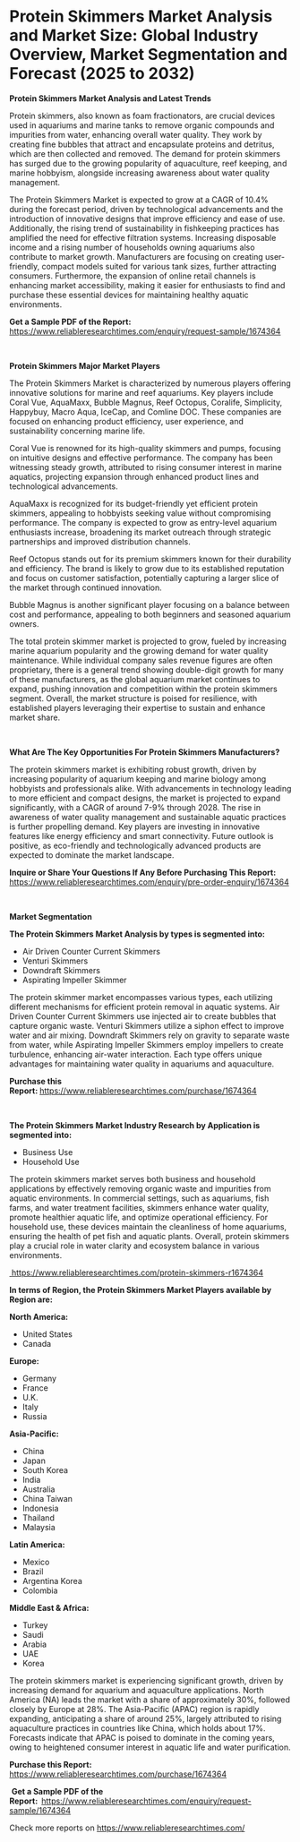 <p><h1>Protein Skimmers Market Analysis and Market Size: Global Industry Overview, Market Segmentation and Forecast (2025 to 2032)</h1></p><p><strong>Protein Skimmers Market Analysis and Latest Trends</strong></p>
<p><p>Protein skimmers, also known as foam fractionators, are crucial devices used in aquariums and marine tanks to remove organic compounds and impurities from water, enhancing overall water quality. They work by creating fine bubbles that attract and encapsulate proteins and detritus, which are then collected and removed. The demand for protein skimmers has surged due to the growing popularity of aquaculture, reef keeping, and marine hobbyism, alongside increasing awareness about water quality management.</p><p>The Protein Skimmers Market is expected to grow at a CAGR of 10.4% during the forecast period, driven by technological advancements and the introduction of innovative designs that improve efficiency and ease of use. Additionally, the rising trend of sustainability in fishkeeping practices has amplified the need for effective filtration systems. Increasing disposable income and a rising number of households owning aquariums also contribute to market growth. Manufacturers are focusing on creating user-friendly, compact models suited for various tank sizes, further attracting consumers. Furthermore, the expansion of online retail channels is enhancing market accessibility, making it easier for enthusiasts to find and purchase these essential devices for maintaining healthy aquatic environments.</p></p>
<p><strong>Get a Sample PDF of the Report:&nbsp;</strong> <a href="https://www.reliableresearchtimes.com/enquiry/request-sample/1674364?utm_campaign=3548&utm_medium=2&utm_source=Github&utm_content=ia&utm_term=10042025&utm_id=protein-skimmers">https://www.reliableresearchtimes.com/enquiry/request-sample/1674364</a></p>
<p>&nbsp;</p>
<p><strong>Protein Skimmers Major Market Players</strong></p>
<p><p>The Protein Skimmers Market is characterized by numerous players offering innovative solutions for marine and reef aquariums. Key players include Coral Vue, AquaMaxx, Bubble Magnus, Reef Octopus, Coralife, Simplicity, Happybuy, Macro Aqua, IceCap, and Comline DOC. These companies are focused on enhancing product efficiency, user experience, and sustainability concerning marine life.</p><p>Coral Vue is renowned for its high-quality skimmers and pumps, focusing on intuitive designs and effective performance. The company has been witnessing steady growth, attributed to rising consumer interest in marine aquatics, projecting expansion through enhanced product lines and technological advancements.</p><p>AquaMaxx is recognized for its budget-friendly yet efficient protein skimmers, appealing to hobbyists seeking value without compromising performance. The company is expected to grow as entry-level aquarium enthusiasts increase, broadening its market outreach through strategic partnerships and improved distribution channels.</p><p>Reef Octopus stands out for its premium skimmers known for their durability and efficiency. The brand is likely to grow due to its established reputation and focus on customer satisfaction, potentially capturing a larger slice of the market through continued innovation.</p><p>Bubble Magnus is another significant player focusing on a balance between cost and performance, appealing to both beginners and seasoned aquarium owners.</p><p>The total protein skimmer market is projected to grow, fueled by increasing marine aquarium popularity and the growing demand for water quality maintenance. While individual company sales revenue figures are often proprietary, there is a general trend showing double-digit growth for many of these manufacturers, as the global aquarium market continues to expand, pushing innovation and competition within the protein skimmers segment. Overall, the market structure is poised for resilience, with established players leveraging their expertise to sustain and enhance market share.</p></p>
<p>&nbsp;</p>
<p><strong>What Are The Key Opportunities For Protein Skimmers Manufacturers?</strong></p>
<p><p>The protein skimmers market is exhibiting robust growth, driven by increasing popularity of aquarium keeping and marine biology among hobbyists and professionals alike. With advancements in technology leading to more efficient and compact designs, the market is projected to expand significantly, with a CAGR of around 7-9% through 2028. The rise in awareness of water quality management and sustainable aquatic practices is further propelling demand. Key players are investing in innovative features like energy efficiency and smart connectivity. Future outlook is positive, as eco-friendly and technologically advanced products are expected to dominate the market landscape.</p></p>
<p><strong>Inquire or Share Your Questions If Any Before Purchasing This Report:</strong> <a href="https://www.reliableresearchtimes.com/enquiry/pre-order-enquiry/1674364?utm_campaign=3548&utm_medium=2&utm_source=Github&utm_content=ia&utm_term=10042025&utm_id=protein-skimmers">https://www.reliableresearchtimes.com/enquiry/pre-order-enquiry/1674364</a></p>
<p>&nbsp;</p>
<p><strong>Market Segmentation</strong></p>
<p><strong>The Protein Skimmers Market Analysis by types is segmented into:</strong></p>
<p><ul><li>Air Driven Counter Current Skimmers</li><li>Venturi Skimmers</li><li>Downdraft Skimmers</li><li>Aspirating Impeller Skimmer</li></ul></p>
<p><p>The protein skimmer market encompasses various types, each utilizing different mechanisms for efficient protein removal in aquatic systems. Air Driven Counter Current Skimmers use injected air to create bubbles that capture organic waste. Venturi Skimmers utilize a siphon effect to improve water and air mixing. Downdraft Skimmers rely on gravity to separate waste from water, while Aspirating Impeller Skimmers employ impellers to create turbulence, enhancing air-water interaction. Each type offers unique advantages for maintaining water quality in aquariums and aquaculture.</p></p>
<p><strong>Purchase this Report:&nbsp;</strong><a href="https://www.reliableresearchtimes.com/purchase/1674364?utm_campaign=3548&utm_medium=2&utm_source=Github&utm_content=ia&utm_term=10042025&utm_id=protein-skimmers">https://www.reliableresearchtimes.com/purchase/1674364</a></p>
<p>&nbsp;</p>
<p><strong>The Protein Skimmers Market Industry Research by Application is segmented into:</strong></p>
<p><ul><li>Business Use</li><li>Household Use</li></ul></p>
<p><p>The protein skimmers market serves both business and household applications by effectively removing organic waste and impurities from aquatic environments. In commercial settings, such as aquariums, fish farms, and water treatment facilities, skimmers enhance water quality, promote healthier aquatic life, and optimize operational efficiency. For household use, these devices maintain the cleanliness of home aquariums, ensuring the health of pet fish and aquatic plants. Overall, protein skimmers play a crucial role in water clarity and ecosystem balance in various environments.</p></p>
<p><a href="https://www.reliableresearchtimes.com/protein-skimmers-r1674364?utm_campaign=3548&utm_medium=2&utm_source=Github&utm_content=ia&utm_term=10042025&utm_id=protein-skimmers">&nbsp;https://www.reliableresearchtimes.com/protein-skimmers-r1674364</a></p>
<p><strong>In terms of Region, the Protein Skimmers Market Players available by Region are:</strong></p>
<p>
    <p> <strong> North America: </strong>
        <ul>
            <li>United States</li>
            <li>Canada</li>
        </ul>
        </p> 
    <p> <strong> Europe: </strong>
        <ul>
            <li>Germany</li>
            <li>France</li>
            <li>U.K.</li>
            <li>Italy</li>
            <li>Russia</li>
        </ul>
        </p> 
    <p> <strong> Asia-Pacific: </strong>
        <ul>
            <li>China</li>
            <li>Japan</li>
            <li>South Korea</li>
            <li>India</li>
            <li>Australia</li>
            <li>China Taiwan</li>
            <li>Indonesia</li>
            <li>Thailand</li>
            <li>Malaysia</li>
        </ul>
        </p> 
    <p> <strong> Latin America: </strong>
        <ul>
            <li>Mexico</li>
            <li>Brazil</li>
            <li>Argentina Korea</li>
            <li>Colombia</li>
        </ul>
        </p> 
    <p> <strong> Middle East & Africa: </strong>
        <ul>
            <li>Turkey</li>
            <li>Saudi</li>
            <li>Arabia</li>
            <li>UAE</li>
            <li>Korea</li>
        </ul>
    </p>
    </p>
<p><p>The protein skimmers market is experiencing significant growth, driven by increasing demand for aquarium and aquaculture applications. North America (NA) leads the market with a share of approximately 30%, followed closely by Europe at 28%. The Asia-Pacific (APAC) region is rapidly expanding, anticipating a share of around 25%, largely attributed to rising aquaculture practices in countries like China, which holds about 17%. Forecasts indicate that APAC is poised to dominate in the coming years, owing to heightened consumer interest in aquatic life and water purification.</p></p>
<p><strong>Purchase this Report: </strong><a href="https://www.reliableresearchtimes.com/purchase/1674364?utm_campaign=3548&utm_medium=2&utm_source=Github&utm_content=ia&utm_term=10042025&utm_id=protein-skimmers">https://www.reliableresearchtimes.com/purchase/1674364</a></p>
<p>&nbsp;<strong>Get a Sample PDF of the Report:&nbsp;&nbsp;</strong><a href="https://www.reliableresearchtimes.com/enquiry/request-sample/1674364?utm_campaign=3548&utm_medium=2&utm_source=Github&utm_content=ia&utm_term=10042025&utm_id=protein-skimmers">https://www.reliableresearchtimes.com/enquiry/request-sample/1674364</a></p>
<p><strong></strong></p>
<p>Check more reports on <a href="https://www.reliableresearchtimes.com/?utm_campaign=3548&utm_medium=2&utm_source=Github&utm_content=ia&utm_term=10042025&utm_id=protein-skimmers">https://www.reliableresearchtimes.com/</a></p>